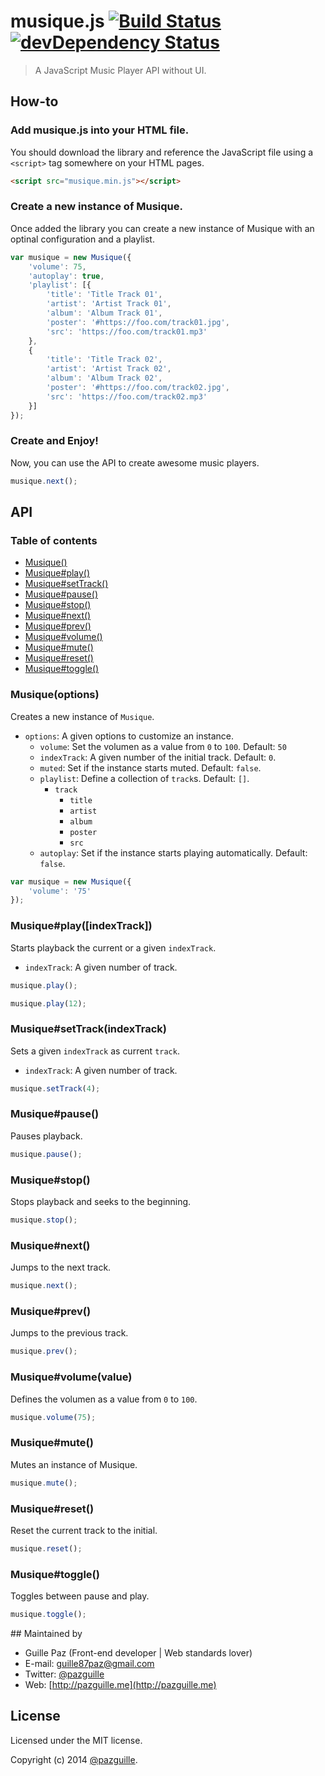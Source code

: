 # musique.js [![Build Status](https://secure.travis-ci.org/pazguille/musique.png)](http://travis-ci.org/pazguille/musique) [![devDependency Status](https://david-dm.org/pazguille/musique/dev-status.png)](https://david-dm.org/pazguille/musique#info=devDependencies)

> A JavaScript Music Player API without UI.

## How-to

### Add musique.js into your HTML file.
You should download the library and reference the JavaScript file using a `<script>` tag somewhere on your HTML pages.
```html
<script src="musique.min.js"></script>
```

### Create a new instance of Musique.
Once added the library you can create a new instance of Musique with an optinal configuration and a playlist.
```js
var musique = new Musique({
    'volume': 75,
    'autoplay': true,
    'playlist': [{
        'title': 'Title Track 01',
        'artist': 'Artist Track 01',
        'album': 'Album Track 01',
        'poster': '#https://foo.com/track01.jpg',
        'src': 'https://foo.com/track01.mp3'
    },
    {
        'title': 'Title Track 02',
        'artist': 'Artist Track 02',
        'album': 'Album Track 02',
        'poster': '#https://foo.com/track02.jpg',
        'src': 'https://foo.com/track02.mp3'
    }]
});
```

### Create and Enjoy!
Now, you can use the API to create awesome music players.
```js
musique.next();
```

## API

### Table of contents

- [Musique()](#)
- [Musique#play()](#)
- [Musique#setTrack()](#)
- [Musique#pause()](#)
- [Musique#stop()](#)
- [Musique#next()](#)
- [Musique#prev()](#)
- [Musique#volume()](#)
- [Musique#mute()](#)
- [Musique#reset()](#)
- [Musique#toggle()](#)

### Musique(options)
Creates a new instance of `Musique`.
- `options`: A given options to customize an instance.
    - `volume`: Set the volumen as a value from `0` to `100`. Default: `50`
    - `indexTrack`: A given number of the initial track. Default: `0`.
    - `muted`: Set if the instance starts muted. Default: `false`.
    - `playlist`: Define a collection of `track`s. Default: `[]`.
        - `track`
            - `title`
            - `artist`
            - `album`
            - `poster`
            - `src`
    - `autoplay`: Set if the instance starts playing automatically. Default: `false`.

```js
var musique = new Musique({
    'volume': '75'
});
```

### Musique#play([indexTrack])
Starts playback the current or a given `indexTrack`.
- `indexTrack`: A given number of track.

```js
musique.play();
```

```js
musique.play(12);
```

### Musique#setTrack(indexTrack)
Sets a given `indexTrack` as current `track`.
- `indexTrack`: A given number of track.

```js
musique.setTrack(4);
```

### Musique#pause()
Pauses playback.

```js
musique.pause();
```

### Musique#stop()
Stops playback and seeks to the beginning.

```js
musique.stop();
```

### Musique#next()
Jumps to the next track.

```js
musique.next();
```

### Musique#prev()
Jumps to the previous track.

```js
musique.prev();
```

### Musique#volume(value)
Defines the volumen as a value from `0` to `100`.

```js
musique.volume(75);
```

### Musique#mute()
Mutes an instance of Musique.

```js
musique.mute();
```

### Musique#reset()
Reset the current track to the initial.

```js
musique.reset();
```

### Musique#toggle()
Toggles between pause and play.

```js
musique.toggle();
```

## Maintained by
- Guille Paz (Front-end developer | Web standards lover)
- E-mail: [guille87paz@gmail.com](mailto:guille87paz@gmail.com)
- Twitter: [@pazguille](http://twitter.com/pazguille)
- Web: [http://pazguille.me](http://pazguille.me)

## License
Licensed under the MIT license.

Copyright (c) 2014 [@pazguille](http://twitter.com/pazguille).
